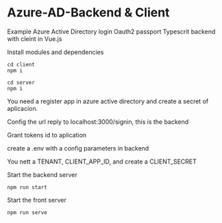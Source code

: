 # Azure-AD-Backend & Client
Example Azure  Active Directory login Oauth2 passport Typescrit backend with cleint in Vue.js

Install modules and dependencies
```
cd client
npm i

cd server
npm i
```
You need a register app in azure active directory and create a secret of aplicacion.

Config the url reply to localhost:3000/signin, this is the backend

Grant tokens id to aplication

create a .env with a config parameters in backend

You nett a TENANT, CLIENT_APP_ID, and create a CLIENT_SECRET

Start the backend server

```
npm run start
```

Start the front server
```
npm run serve
```
